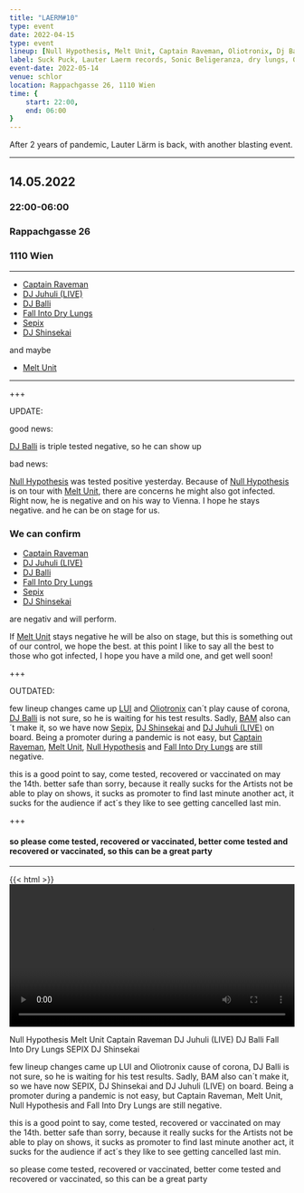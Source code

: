```yaml
---
title: "LAERM#10"
type: event
date: 2022-04-15
type: event
lineup: [Null Hypothesis, Melt Unit, Captain Raveman, Oliotronix, Dj Balli, Fall Into Dry Lungs, BAM, LUI ]
label: Suck Puck, Lauter Laerm records, Sonic Beligeranza, dry lungs, GLeeetch, MARA
event-date: 2022-05-14
venue: schlor
location: Rappachgasse 26, 1110 Wien 
time: {
    start: 22:00,
    end: 06:00
}
---
```

After 2 years of pandemic, Lauter Lärm is back, with another blasting event.   


---

## 14.05.2022
### 22:00-06:00 
### Rappachgasse 26
### 1110 Wien 

---

- [Captain Raveman](http://www.raveman.net/)
- [DJ Juhuli (LIVE)](https://squash-im-europark.at/wp-content/uploads/2015/04/live.png)
- [DJ Balli](https://sonicbelligeranza.com/)
- [Fall Into Dry Lungs](https://fallinto.drylungs.at/)
- [Sepix](https://sepix.net/)
- [DJ Shinsekai](https://www.shinsekai.club/)

and maybe
- [Melt Unit](https://www.meltunit.com/)


---
+++

UPDATE:

good news: 

[DJ Balli](https://sonicbelligeranza.com/) is triple tested negative, so he can show up

bad news:

 [Null Hypothesis](https://linktr.ee/nullhypothesis) was tested positive yesterday. Because of [Null Hypothesis](https://linktr.ee/nullhypothesis) is on tour with [Melt Unit](https://www.meltunit.com/), there are concerns he might also got infected. Right now, he is negative and on his way to Vienna. I hope he stays negative. and he can be on stage for us.

### We can confirm ###

- [Captain Raveman](http://www.raveman.net/)
- [DJ Juhuli (LIVE)](https://squash-im-europark.at/wp-content/uploads/2015/04/live.png)
- [DJ Balli](https://sonicbelligeranza.com/)
- [Fall Into Dry Lungs](https://fallinto.drylungs.at/)
- [Sepix](https://sepix.net/)
- [DJ Shinsekai](https://www.shinsekai.club/)

are negativ and will perform.

If [Melt Unit](https://www.meltunit.com/) stays negative he will be also on stage, but this is something out of our control, we hope the best.
at this point I like to say all the best to those who got infected, I hope you have a mild one, and get well soon!

+++

OUTDATED:

few lineup changes came up [LUI](https://soundcloud.com/exlepaeng/pangstoff018-lui-ballern) and [Oliotronix](https://soundcloud.com/oliotronix) can´t play cause of corona, [DJ Balli](https://sonicbelligeranza.com/) is not sure, so he is waiting for his test results. Sadly, [BAM]() also can´t make it, so we have now [Sepix](https://sepix.net/), [DJ Shinsekai](https://www.shinsekai.club/) and [DJ Juhuli (LIVE)](https://squash-im-europark.at/wp-content/uploads/2015/04/live.png) on board. Being a promoter during a pandemic is not easy, but [Captain Raveman](http://www.raveman.net/), [Melt Unit](https://www.meltunit.com/), [Null Hypothesis](https://linktr.ee/nullhypothesis) and [Fall Into Dry Lungs](https://fallinto.drylungs.at/) are still negative.

this is a good point to say, come tested, recovered or vaccinated on may the 14th. better safe than sorry, because it really sucks for the Artists not be able to play on shows, it sucks as promoter to find last minute another act, it sucks for the audience if act´s they like to see getting cancelled last min.

+++

#### so please come tested, recovered or vaccinated, better come tested and recovered or vaccinated, so this can be a great party

---

{{< html >}}
<video src="laerm-10.mp4" style="width: 100%;" controls loop>
{{< / html >}}

Null Hypothesis
Melt Unit
Captain Raveman
DJ Juhuli (LIVE)
DJ Balli
Fall Into Dry Lungs
SEPIX
DJ Shinsekai

few lineup changes came up LUI and Oliotronix cause of corona, DJ Balli is not sure, so he is waiting for his test results. Sadly, BAM also can´t make it, so we have now SEPIX, DJ Shinsekai and DJ Juhuli (LIVE) on board. Being a promoter during a pandemic is not easy, but Captain Raveman, Melt Unit, Null Hypothesis and Fall Into Dry Lungs are still negative.

this is a good point to say, come tested, recovered or vaccinated on may the 14th. better safe than sorry, because it really sucks for the Artists not be able to play on shows, it sucks as promoter to find last minute another act, it sucks for the audience if act´s they like to see getting cancelled last min.

so please come tested, recovered or vaccinated, better come tested and recovered or vaccinated, so this can be a great party
